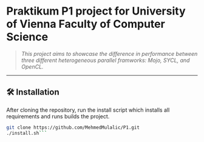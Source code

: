 # Praktikum P1 project for University of Vienna Faculty of Computer Science

> *This project aims to showcase the difference in performance between three different heterogeneous parallel framworks: Mojo, SYCL, and OpenCL.*

---

## 🛠 Installation

After cloning the repository, run the install script which installs all requirements and runs builds the project.

```bash
git clone https://github.com/MehmedMulalic/P1.git
./install.sh```
